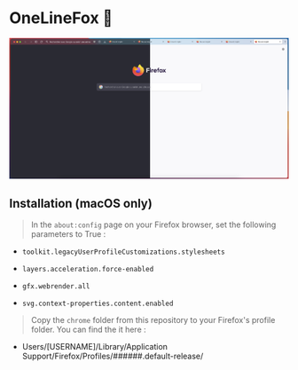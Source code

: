 # OneLineFox :rocket:

![](https://github.com/0xMisagi/OneLineFox/blob/main/screenshots/oneline.png?raw=true)


## Installation (macOS only)

> In the `about:config` page on your Firefox browser, set the following parameters to True :

 - `toolkit.legacyUserProfileCustomizations.stylesheets`
 
 - `layers.acceleration.force-enabled`

 - `gfx.webrender.all`

 - `svg.context-properties.content.enabled`

> Copy the `chrome` folder from this repository to your Firefox's profile folder. You can find the it here :

 - Users/[USERNAME]/Library/Application Support/Firefox/Profiles/######.default-release/

